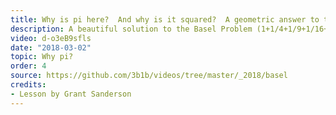 ```yaml
---
title: Why is pi here?  And why is it squared?  A geometric answer to the Basel problem
description: A beautiful solution to the Basel Problem (1+1/4+1/9+1/16+...) using Euclidian geometry.  Unlike many more common proofs, this one makes it very clear why pi is involved in the answer.
video: d-o3eB9sfls
date: "2018-03-02"
topic: Why pi?
order: 4
source: https://github.com/3b1b/videos/tree/master/_2018/basel
credits:
- Lesson by Grant Sanderson
---
```

